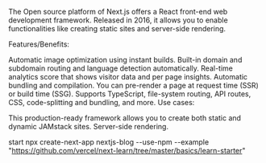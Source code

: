 The Open source platform of Next.js offers a React front-end web development framework. Released in 2016, it allows you to enable functionalities like creating static sites and server-side rendering.


Features/Benefits:

Automatic image optimization using instant builds.
Built-in domain and subdomain routing and language detection automatically.
Real-time analytics score that shows visitor data and per page insights.
Automatic bundling and compilation.
You can pre-render a page at request time (SSR) or build time (SSG).
Supports TypeScript, file-system routing, API routes, CSS, code-splitting and bundling, and more.
Use cases:

This production-ready framework allows you to create both static and dynamic JAMstack sites.
Server-side rendering.


start
npx create-next-app nextjs-blog --use-npm --example "https://github.com/vercel/next-learn/tree/master/basics/learn-starter"